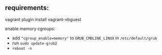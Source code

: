 ## requirements:

vagrant plugin install vagrant-vbguest

enable memory cgroups:
 * add `"cgroup_enable=memory"` to `GRUB_CMDLINE_LINUX` in `/etc/default/grub`
 * run `sudo update-grub2`
 * `reboot -n`
 
